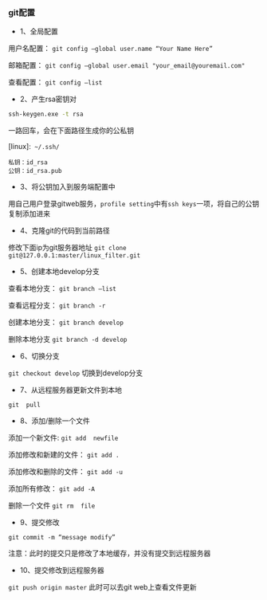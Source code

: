 ### git配置

- 1、全局配置

用户名配置：
`git config –global user.name “Your Name Here”`

邮箱配置：
`git config –global user.email "your_email@youremail.com"`

查看配置：
`git config –list`

- 2、产生rsa密钥对

```bash
ssh-keygen.exe -t rsa
```
一路回车，会在下面路径生成你的公私钥

[linux]:` ~/.ssh/`

``` 
私钥：id_rsa
公钥：id_rsa.pub
```

- 3、将公钥加入到服务端配置中

用自己用户登录gitweb服务，`profile setting`中有`ssh keys`一项，将自己的公钥复制添加进来

- 4、克隆git的代码到当前路径

修改下面ip为git服务器地址
`git clone git@127.0.0.1:master/linux_filter.git`

- 5、创建本地develop分支

查看本地分支：
`git branch –list`

查看远程分支：
`git branch -r`

创建本地分支：
`git branch develop`

删除本地分支
`git branch -d develop`

- 6、切换分支

`git checkout develop` 切换到develop分支

- 7、从远程服务器更新文件到本地

`git  pull`

- 8、添加/删除一个文件

添加一个新文件:
`git add  newfile`

添加修改和新建的文件：
`git add .`

添加修改和删除的文件：
`git add -u`

添加所有修改：
`git add -A`

删除一个文件
`git rm  file`

- 9、提交修改

`git commit -m “message modify”`

注意：此时的提交只是修改了本地缓存，并没有提交到远程服务器

- 10、提交修改到远程服务器

`git push origin master` 此时可以去git web上查看文件更新

